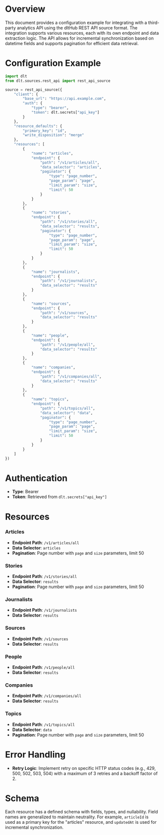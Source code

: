 # Overview

This document provides a configuration example for integrating with a third-party analytics API using the dltHub REST API source format. The integration supports various resources, each with its own endpoint and data extraction logic. The API allows for incremental synchronization based on datetime fields and supports pagination for efficient data retrieval.

# Configuration Example

```python
import dlt
from dlt.sources.rest_api import rest_api_source

source = rest_api_source({
    "client": {
        "base_url": "https://api.example.com",
        "auth": {
            "type": "bearer",
            "token": dlt.secrets["api_key"]
        }
    },
    "resource_defaults": {
        "primary_key": "id",
        "write_disposition": "merge"
    },
    "resources": [
        {
            "name": "articles",
            "endpoint": {
                "path": "/v1/articles/all",
                "data_selector": "articles",
                "paginator": {
                    "type": "page_number",
                    "page_param": "page",
                    "limit_param": "size",
                    "limit": 50
                }
            }
        },
        {
            "name": "stories",
            "endpoint": {
                "path": "/v1/stories/all",
                "data_selector": "results",
                "paginator": {
                    "type": "page_number",
                    "page_param": "page",
                    "limit_param": "size",
                    "limit": 50
                }
            }
        },
        {
            "name": "journalists",
            "endpoint": {
                "path": "/v1/journalists",
                "data_selector": "results"
            }
        },
        {
            "name": "sources",
            "endpoint": {
                "path": "/v1/sources",
                "data_selector": "results"
            }
        },
        {
            "name": "people",
            "endpoint": {
                "path": "/v1/people/all",
                "data_selector": "results"
            }
        },
        {
            "name": "companies",
            "endpoint": {
                "path": "/v1/companies/all",
                "data_selector": "results"
            }
        },
        {
            "name": "topics",
            "endpoint": {
                "path": "/v1/topics/all",
                "data_selector": "data",
                "paginator": {
                    "type": "page_number",
                    "page_param": "page",
                    "limit_param": "size",
                    "limit": 50
                }
            }
        }
    ]
})
```

# Authentication

- **Type**: Bearer
- **Token**: Retrieved from `dlt.secrets["api_key"]`

# Resources

### Articles
- **Endpoint Path**: `/v1/articles/all`
- **Data Selector**: `articles`
- **Pagination**: Page number with `page` and `size` parameters, limit 50

### Stories
- **Endpoint Path**: `/v1/stories/all`
- **Data Selector**: `results`
- **Pagination**: Page number with `page` and `size` parameters, limit 50

### Journalists
- **Endpoint Path**: `/v1/journalists`
- **Data Selector**: `results`

### Sources
- **Endpoint Path**: `/v1/sources`
- **Data Selector**: `results`

### People
- **Endpoint Path**: `/v1/people/all`
- **Data Selector**: `results`

### Companies
- **Endpoint Path**: `/v1/companies/all`
- **Data Selector**: `results`

### Topics
- **Endpoint Path**: `/v1/topics/all`
- **Data Selector**: `data`
- **Pagination**: Page number with `page` and `size` parameters, limit 50

# Error Handling

- **Retry Logic**: Implement retry on specific HTTP status codes (e.g., 429, 500, 502, 503, 504) with a maximum of 3 retries and a backoff factor of 2.

# Schema

Each resource has a defined schema with fields, types, and nullability. Field names are generalized to maintain neutrality. For example, `articleId` is used as a primary key for the "articles" resource, and `updatedAt` is used for incremental synchronization.